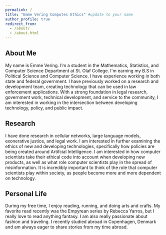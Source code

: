 ```yaml
---
permalink: /
title: "Emme Vering Computes Ethics" #update to your name
author_profile: true
redirect_from: 
  - /about/
  - /about.html
---
```


About Me
---
My name is Emme Vering. I’m a student in the Mathematics, Statistics, and Computer Science Department at St. Olaf College. I'm earning my B.S in Political Science and Computer Science. I have experience working in both state and federal government. I have previously worked on a research and development team, creating technology that can be used in law enforcement applications. With a strong foundation in legal research, government work, technical development, and service to the community, I am interested in working in the intersection between developing technology, policy, and public impact.

Research 
---
I have done research in cellular networks, large language models, exonerative justice, and legal work. I am interested in further examining the ethics of new and developing technologies, specifically how policies are being created around Artifcial Intelligence. I am interested in how computer scientists take their ethical code into account when developing new products, as well as what role computer scientists play in the spread of misinformation. It is incredibly important to think of the role that computer scientists play within society, as people become more and more dependent on technology. 

Personal Life
---
During my free time, I enjoy reading, running, and doing arts and crafts. My favorite read recently was the Empyrean series by Rebecca Yarros, but I really love to read anything fantasy. I am also really passionate about fashion and traveling. I recently studied abroad in Copenhagen, Denmark and am always eager to share stories from my time abroad. 